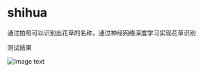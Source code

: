 # shihua
通过拍照可以识别出花草的名称，通过神经网络深度学习实现花草识别

测试结果

![Image text](https://github.com/blueapplehe/shihua/blob/master/2222.png)
